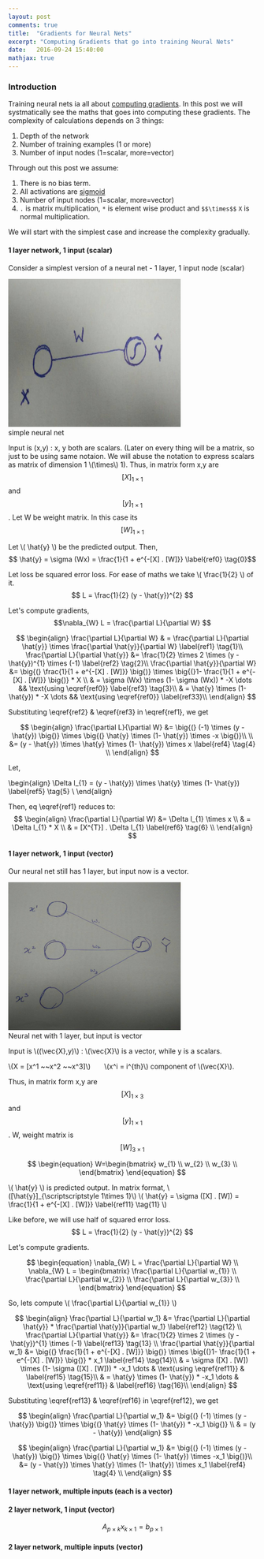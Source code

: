 ```yaml
---
layout: post
comments: true
title:  "Gradients for Neural Nets"
excerpt: "Computing Gradients that go into training Neural Nets"
date:   2016-09-24 15:40:00
mathjax: true
---
```



### Introduction

Training neural nets ia all about [computing gradients](http://deeplearning.stanford.edu/wiki/index.php/Deriving_gradients_using_the_backpropagation_idea). In this post we will systmatically see the maths that goes into computing these gradients. The complexity of calculations depends on 3 things: 

1. Depth of the network
2. Number of training examples (1 or more)
3. Number of input nodes (1=scalar, more=vector)

Through out this post we assume:
1. There is no bias term.
2. All activations are [sigmoid](https://www.quora.com/What-is-the-sigmoid-function-and-what-is-its-use-in-machine-learnings-neural-networks)
3. Number of input nodes (1=scalar, more=vector)
4. `.` is matrix multiplication, `*` is element wise product and ` $$\times$$ ` `X` is normal multiplication. 


We will start with the simplest case and increase the complexity gradually. 

#### **1 layer network, 1 input (scalar)**

Consider a simplest version of a neural net - 1 layer, 1 input node (scalar)

<div class="imgcap">
<img src="/assets/gradients/NN_1_1.jpeg" height="300" width="350">
<div class="thecap">simple neural net</div>
</div>

Input is (x,y) : x, y both are scalars. (Later on every thing will be a matrix, so just to be using same notaion. We will abuse the notation to express scalars as matrix of dimension 1 \\(\times\\) 1). Thus, in matrix form x,y are $$[X]_{\scriptscriptstyle 1\times 1}$$ and $$[y]_{\scriptscriptstyle 1\times 1}$$. Let W be weight matrix. In this case its $$[W]_{\scriptscriptstyle 1\times 1}$$

<!--
**Deriving Policy Gradients**. I'd like to also give a sketch of where Policy Gradients come from mathematically. Policy Gradients are a special case of a more general *score function gradient estimator*. The general case is that when we have an expression of the form \\(E_{x \sim p(x \mid \theta)} [f(x)] \\) - i.e. the expectation of some scalar valued score function \\(f(x)\\) under some probability distribution \\(p(x;\theta)\\) parameterized by some \\(\theta\\). Hint hint, \\(f(x)\\) will become our reward function (or advantage function more generally) and \\(p(x)\\) will be our policy network, which is really a model for \\(p(a \mid I)\\), giving a distribution over actions for any image \\(I\\). Then we are interested in finding how we should shift the distribution (through its parameters \\(\theta\\)) to increase the scores of its samples, as judged by \\(f\\) (i.e. how do we change the network's parameters so that action samples get higher rewards). We have that:
-->


Let \\( \hat{y} \\) be the predicted output. Then, $$ \hat{y} = \sigma (Wx) = \frac{1}{1 + e^{-[X] . [W]}} \label{ref0} \tag{0}$$

Let loss be squared error loss. For ease of maths we take \\( \frac{1}{2} \\) of it. $$ L  = \frac{1}{2} (y - \hat{y})^{2} $$

Let's compute gradients, $$\nabla_{W} L = \frac{\partial L}{\partial W} $$

<!---
\begin{equation}
  \frac{\partial L}{\partial W} = \frac{\partial L}{\partial \hat{y}} \times \frac{\partial \hat{y}}{\partial W} 
  \tag{1}
  \frac{\partial L}{\partial \hat{y}} &= \frac{1}{2} \times 2 \times (y - \hat{y})^{1} \times (-1) 
  \tag{a}
\end{equation}
-->

$$
\begin{align}
\frac{\partial L}{\partial W} & = \frac{\partial L}{\partial \hat{y}} \times \frac{\partial \hat{y}}{\partial W} \label{ref1} \tag{1}\\
\frac{\partial L}{\partial \hat{y}} &= \frac{1}{2} \times 2 \times (y - \hat{y})^{1} \times (-1) \label{ref2} \tag{2}\\
\frac{\partial \hat{y}}{\partial W} &= \big{(} \frac{1}{1 + e^{-[X] . [W]}} \big{)} \times \big{(}1- \frac{1}{1 + e^{-[X] . [W]}} \big{)} * X \\
& = \sigma (Wx) \times (1- \sigma (Wx)) * -X \dots && \text{using \eqref{ref0}} \label{ref3} \tag{3}\\
& = \hat{y} \times (1- \hat{y}) * -X \dots && \text{using \eqref{ref0}} \label{ref33}\\
\end{align}
$$

Substituting \eqref{ref2} & \eqref{ref3} in \eqref{ref1}, we get 

$$
\begin{align}
\frac{\partial L}{\partial W} &= \big{(} (-1) \times (y - \hat{y}) \big{)} \times \big{(} \hat{y} \times (1- \hat{y}) \times -x \big{)}\\ \\
&= (y - \hat{y}) \times \hat{y} \times (1- \hat{y}) \times x \label{ref4} \tag{4} \\
\end{align}
$$

Let,  

\begin{align}
\Delta l_{1} = (y - \hat{y}) \times \hat{y} \times (1- \hat{y}) \label{ref5} \tag{5} \\
\end{align}


Then, eq \eqref{ref1} reduces to:	
$$ 
\begin{align}
\frac{\partial L}{\partial W} &= \Delta l_{1} \times x \\
& = \Delta l_{1} * X \\
& = [X^{T}] . \Delta l_{1} \label{ref6} \tag{6} \\
\end{align}
$$



#### __1 layer network, 1 input (vector)__

Our neural net still has 1 layer, but input now is a vector. 

<div class="imgcap">
<img src="/assets/gradients/NN_2_2.jpeg" height="300" width="350">
<div class="thecap">Neural net with 1 layer, but input is vector</div>
</div>

Input is \\((\vec{X},y)\\) : \\(\vec{X}\\) is a vector, while y is a scalars. 

\\(X = [x^1 ~~x^2 ~~x^3]\\)		&nbsp; &nbsp; &nbsp; \\(x^i = i^{th}\\) component of \\(\vec{X}\\).
	


Thus, in matrix form x,y are $$[X]_{\scriptscriptstyle 1\times 3}$$ and $$[y]_{\scriptscriptstyle 1\times 1}$$. W, weight matrix is $$[W]_{\scriptscriptstyle 3 \times 1}$$

$$
\begin{equation}
     W=\begin{bmatrix}
         w_{1} \\
         w_{2} \\
         w_{3} \\
         \end{bmatrix}
\end{equation}
$$

\\( \hat{y} \\) is predicted output. In matrix format, \\([\hat{y}]_{\scriptscriptstyle 1\times 1}\\)
\\( \hat{y} = \sigma ([X] . [W]) = \frac{1}{1 + e^{-[X] . [W]}} \label{ref11} \tag{11} \\)



Like before, we will use half of squared error loss. $$ L  = \frac{1}{2} (y - \hat{y})^{2} $$

Let's compute gradients. 

$$
\begin{equation}
\nabla_{W} L = \frac{\partial L}{\partial W} \\
\nabla_{W} L = \begin{bmatrix}
     \frac{\partial L}{\partial w_{1}} \\
     \frac{\partial L}{\partial w_{2}} \\
     \frac{\partial L}{\partial w_{3}} \\
     \end{bmatrix}
\end{equation}
$$


So, lets compute \\( \frac{\partial L}{\partial w_{1}} \\)

$$
\begin{align}
\frac{\partial L}{\partial w_1} &= \frac{\partial L}{\partial \hat{y}} * \frac{\partial \hat{y}}{\partial w_1} \label{ref12} \tag{12} \\
\frac{\partial L}{\partial \hat{y}} &= \frac{1}{2} \times 2 \times (y - \hat{y})^{1} \times (-1) \label{ref13} \tag{13} \\
\frac{\partial \hat{y}}{\partial w_1} &= \big{(} \frac{1}{1 + e^{-[X] . [W]}} \big{)} \times \big{(}1- \frac{1}{1 + e^{-[X] . [W]}} \big{)} * x_1 \label{ref14} \tag{14}\\
& = \sigma ([X] . [W]) \times (1- \sigma ([X] . [W])) * -x_1 \dots & \text{using \eqref{ref11}} & \label{ref15} \tag{15}\\
& = \hat{y} \times (1- \hat{y}) * -x_1 \dots & \text{using \eqref{ref11}} & \label{ref16} \tag{16}\\
\end{align}
$$

Substituting \eqref{ref13} & \eqref{ref16} in \eqref{ref12}, we get 

$$
\begin{align}
\frac{\partial L}{\partial w_1} &= \big{(} (-1) \times (y - \hat{y}) \big{)} \times \big{(} \hat{y} \times (1- \hat{y}) * -x_1 \big{)} \\
& = (y - \hat{y})
\end{align}
$$

$$
\begin{align}
\frac{\partial L}{\partial w_1} &= \big{(} (-1) \times (y - \hat{y}) \big{)} \times \big{(} \hat{y} \times (1- \hat{y}) \times -x_1 \big{)}\\ 
&= (y - \hat{y}) \times \hat{y} \times (1- \hat{y}) \times x_1 \label{ref4} \tag{4} \\
\end{align}
$$

#### __1 layer network, multiple inputs (each is a vector)__



#### __2 layer network, 1 input (vector)__

$$A_{\scriptscriptstyle p\times k}x_{\scriptscriptstyle k\times 1}=b_{\scriptscriptstyle p\times 1}$$

#### __2 layer network, multiple inputs (vector)__


<!---
Deriving Policy Gradients. I'd like to also give a sketch of where Policy Gradients come from mathematically. Policy Gradients are a special case of a more general score function gradient estimator. The general case is that when we have an expression of the form \(E_{x \sim p(x \mid \theta)} [f(x)] \) - i.e. the expectation of some scalar valued score function \(f(x)\) under some probability distribution \(p(x;\theta)\) parameterized by some \(\theta\). Hint hint, \(f(x)\) will become our reward function (or advantage function more generally) and \(p(x)\) will be our policy network, which is really a model for \(p(a \mid I)\), giving a distribution over actions for any image \(I\). Then we are interested in finding how we should shift the distribution (through its parameters \(\theta\)) to increase the scores of its samples, as judged by \(f\) (i.e. how do we change the network's parameters so that action samples get higher rewards). We have that:

$$
\begin{align}
\nabla_{\theta} E_x[f(x)] &= \nabla_{\theta} \sum_x p(x) f(x) & \text{definition of expectation} \\
& = \sum_x \nabla_{\theta} p(x) f(x) & \text{swap sum and gradient} \\
& = \sum_x p(x) \frac{\nabla_{\theta} p(x)}{p(x)} f(x) & \text{both multiply and divide by } p(x) \\
& = \sum_x p(x) \nabla_{\theta} \log p(x) f(x) & \text{use the fact that } \nabla_{\theta} \log(z) = \frac{1}{z} \nabla_{\theta} z \\
& = E_x[f(x) \nabla_{\theta} \log p(x) ] & \text{definition of expectation}
\end{align}
$$
-->






    
